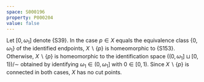 ```yaml
---
space: S000196
property: P000204
value: false
---
```


Let $[0, \omega_1]$ denote {S39}. In the case $p \in X$ equals the equivalence class $\{0, \omega_1\}$ of the identified endpoints, $X \backslash \{p\}$ is homeomorphic to {S153}. Otherwise, $X \backslash \{p\}$ is homeomorphic to the identification space $((0, \omega_1] \sqcup [0, 1))/\sim$ obtained by identifying $\omega_1 \in (0, \omega_1]$ with $0 \in [0, 1)$. Since $X \backslash \{p\}$ is connected in both cases, $X$ has no cut points.
